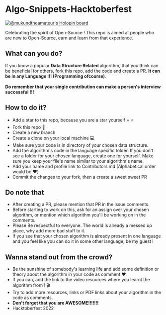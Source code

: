# Algo-Snippets-Hacktoberfest




[![@mukundtheamateur's Holopin board](https://holopin.io/api/user/board?user=mukundtheamateur)](https://holopin.io/@mukundtheamateur)


Celebrating the spirit of Open-Source ! This repo is aimed at people who are new to Open-Source, earn and learn from that experience.


## What can you do?
If you know a popular **Data Structure Related** algorithm, that you think can be beneficial for others, fork this repo, add the code and create a PR. **It can be in any Language !!! (Programming ofcourse)**.<br><br>
**Do remember that your single contribution can make a person's interview successful !!!**

## How to do it?
- Add a star to this repo, because you are a star yourself :star: :star:
- Fork this repo :fork_and_knife:
- Create a new branch
- Create a clone on your local machine :computer:
- Make sure your code is in directory of your chosen data structure.
- Add the algorithm's code in the language specific folder. If you don't see a folder for your chosen language, create one for yourself. Make sure you keep your file's name similar to your algorithm's name.
- Add your name and profile link to Contributors.md (Alphabetical order would be :heart:)
- Commit the changes to your fork, then a create a sweet sweet PR

## Do note that
- After creating a PR, please mention that PR in the issue comments.
- Before starting to work on this, ask for an assign over your chosen algorithm, or mention which algorithm you'll be working on in the comments.
- Please Be respectful to everyone. The world is already a messed up place, why add more bad stuff to it.
- If you see that your chosen algorithm is already present in one language and you feel like you can do it in some other language, be my guest !

## Wanna stand out from the crowd?
- Be the sunshine of somebody's learning life and add some definition or theory about the algorithm in your code as comment :heart:
- If you can, add the link to the video resources where you learnt the algorithm from ! :clapper:
- Try to add more resources, links or PDF links about your algorithm in the code as comments.
- **Don't forget that you are AWESOME!!!!!!!**
- Hacktoberfest 2022
